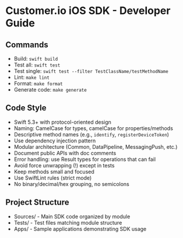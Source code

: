 # Customer.io iOS SDK - Developer Guide

## Commands
- Build: `swift build`
- Test all: `swift test`
- Test single: `swift test --filter TestClassName/testMethodName`
- Lint: `make lint`
- Format: `make format`
- Generate code: `make generate`

## Code Style
- Swift 5.3+ with protocol-oriented design
- Naming: CamelCase for types, camelCase for properties/methods
- Descriptive method names (e.g., `identify`, `registerDeviceToken`)
- Use dependency injection pattern
- Modular architecture (Common, DataPipeline, MessagingPush, etc.)
- Document public APIs with doc comments
- Error handling: use Result types for operations that can fail
- Avoid force unwrapping (!) except in tests
- Keep methods small and focused
- Use SwiftLint rules (strict mode)
- No binary/decimal/hex grouping, no semicolons

## Project Structure
- Sources/ - Main SDK code organized by module
- Tests/ - Test files matching module structure
- Apps/ - Sample applications demonstrating SDK usage